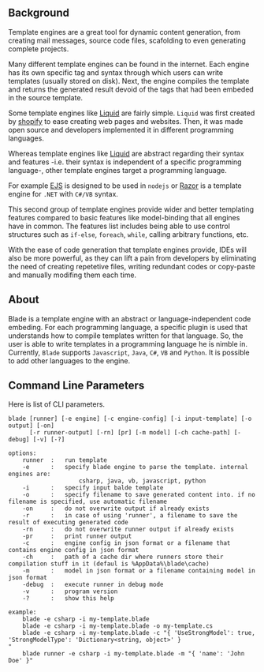 ## Background

Template engines are a great tool for dynamic content generation, from creating mail messages, source code files, scafolding to even generating complete projects.

Many different template engines can be found in the internet. Each engine has its own specific tag and syntax through which users can write templates (usually stored on disk). Next, the engine compiles the template and returns the generated result devoid of the tags that had been embeded in the source template.

Some template engines like [Liquid](https://shopify.github.io/liquid/) are fairly simple. `Liquid` was first created by [shopify](https://www.shopify.com/) to ease creating web pages and websites. Then, it was made open source and developers implemented it in different programming languages.

Whereas template engines like [Liquid](https://shopify.github.io/liquid/) are abstract regarding their syntax and features -i.e. their syntax is independent of a specific programming language-, other template engines target a programming language.

For example [EJS](https://ejs.co/) is designed to be used in `nodejs` or [Razor](https://github.com/Antaris/RazorEngine) is a template engine for `.NET` with `C#/VB` syntax.

This second group of template engines provide wider and better templating features compared to basic features like model-binding that all engines have in common. The features list includes being able to use control structures such as `if-else`, `foreach`, `while`, calling arbitrary functions, etc.

With the ease of code generation that template engines provide, IDEs will also be more powerful, as they can lift a pain from developers by eliminating the need of creating repetetive files, writing redundant codes or copy-paste and manually modifing them each time.

## About
Blade is a template engine with an abstract or language-independent code embeding. For each programming language, a specific plugin is used that understands how to compile templates written for that language. So, the user is able to write templates in a programming language he is nimble in. Currently, `Blade` supports `Javascript`, `Java`, `C#`, `VB` and `Python`. It is possible to add other languages to the engine.

## Command Line Parameters
Here is list of CLI parameters.
```
blade [runner] [-e engine] [-c engine-config] [-i input-template] [-o output] [-on]
      [-r runner-output] [-rn] [pr] [-m model] [-ch cache-path] [-debug] [-v] [-?]

options:
    runner  :   run template
    -e      :   specify blade engine to parse the template. internal engines are:
                    csharp, java, vb, javascript, python
    -i      :   specify input balde template
    -o      :   specify filename to save generated content into. if no filename is specified, use automatic filename
    -on     :   do not overwrite output if already exists
    -r      :   in case of using 'runner', a filename to save the result of executing generated code
    -rn     :   do not overwrite runner output if already exists
    -pr     :   print runner output
    -c      :   engine config in json format or a filename that contains engine config in json format
    -ch     :   path of a cache dir where runners store their compilation stuff in it (defaul is %AppData%\blade\cache)
    -m      :   model in json format or a filename containing model in json format
    -debug  :   execute runner in debug mode
    -v      :   program version
    -?      :   show this help

example:
    blade -e csharp -i my-template.blade
    blade -e csharp -i my-template.blade -o my-template.cs
    blade -e csharp -i my-template.blade -c "{ 'UseStrongModel': true, 'StrongModelType': 'Dictionary<string, object>' }
"
    blade runner -e csharp -i my-template.blade -m "{ 'name': 'John Doe' }"
```
